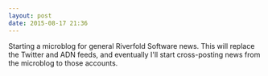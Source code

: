 ```yaml
---
layout: post
date: 2015-08-17 21:36
---
```

Starting a microblog for general Riverfold Software news. This will replace the Twitter and ADN feeds, and eventually I'll start cross-posting news from the microblog to those accounts.
